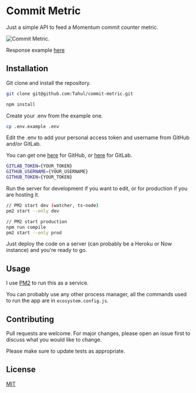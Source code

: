 # Commit Metric

Just a simple API to feed a Momentum commit counter metric.

![Commit Metric](https://i.imgur.com/Shz1n3w.png).

Response example [here](https://metrics.ipseity.fr)

## Installation

Git clone and install the repository.

```bash
git clone git@github.com:Tahul/commit-metric.git

npm install
```

Create your .env from the example one.

```bash
cp .env.example .env
```

Edit the .env to add your personal access token and username from GitHub and/or GitLab.

You can get one [here](https://github.com/settings/tokens) for GitHub, or [here](https://gitlab.com/profile/personal_access_tokens) for GitLab.

```bash
GITLAB_TOKEN={YOUR_TOKEN}
GITHUB_USERNAME={YOUR_USERNAME}
GITHUB_TOKEN={YOUR_TOKEN}
```

Run the server for development if you want to edit, or for production if you are hosting it.

```bash
// PM2 start dev (watcher, ts-node)
pm2 start --only dev

// PM2 start production
npm run compile
pm2 start --only prod
```

Just deploy the code on a server (can probably be a Heroku or Now instance) and you're ready to go.

## Usage

I use [PM2](https://pm2.keymetrics.io/) to run this as a service.

You can probably use any other process manager, all the commands used to run the app are in `ecosystem.config.js`.

## Contributing

Pull requests are welcome. For major changes, please open an issue first to discuss what you would like to change.

Please make sure to update tests as appropriate.

## License

[MIT](https://choosealicense.com/licenses/mit/)
